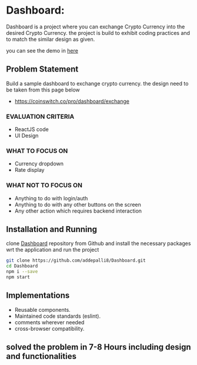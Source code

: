 # Dashboard:

Dashboard is a project where you can exchange Crypto Currency into the desired Crypto Currency. the project is build to exhibit coding practices and to match the similar design as given.

you can see the demo in [here](https://csb-9ygej-g5v2m2kyb.vercel.app/dashboard/exchange)


## Problem Statement
Build a sample dashboard to exchange crypto currency. the design need to be taken from this page below
- https://coinswitch.co/pro/dashboard/exchange

### EVALUATION CRITERIA
- ReactJS code
- UI Design
### WHAT TO FOCUS ON
- Currency dropdown
- Rate display
### WHAT NOT TO FOCUS ON
- Anything to do with login/auth
- Anything to do with any other buttons on the screen
- Any other action which requires backend interaction


## Installation and Running

clone [Dashboard](https://github.com/addepalli8/Dashboard) repository from Github and install the necessary packages wrt the application and run the project

```bash
git clone https://github.com/addepalli8/Dashboard.git
cd Dashboard
npm i --save
npm start
```

## Implementations
- Reusable components.
- Maintained code standards (eslint).
- comments wherever needed
- cross-browser compatibility.

## solved the problem in 7-8 Hours including design and functionalities
